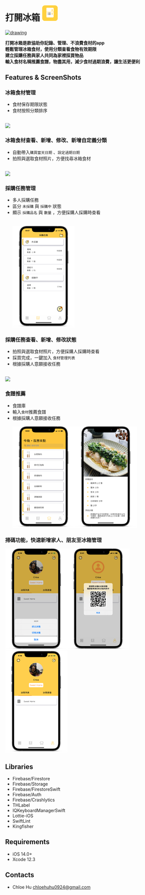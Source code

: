 
# 打開冰箱		<img src="https://github.com/chloe-huhu/FridgeManager/blob/master/FridgeManager/FridgeManagerPNG/FridgeManager_Logo.png" height="50">

<a href="https://apps.apple.com/tw/app/打開冰箱/id1546808246"><img src="https://github.com/Volorf/Badges/blob/master/App%20Store/App%20Store%20Badge.png" alt="drawing" width="150" align="center" />
</a>


**打開冰箱是款協助你記錄、管理、不浪費食材的app<BR>
輕鬆管理冰箱食材，使用分類查看食物有效期限<BR>建立採購任務與家人共同為家裡採買物品<BR>輸入食材名稱推薦食譜，物盡其用，減少食材過期浪費，讓生活更便利**

## Features & ScreenShots


### 冰箱食材管理
* 食材保存期限狀態
* 食材按照分類排序<BR><BR>
<img src="https://github.com/chloe-huhu/FridgeManager/blob/master/FridgeManager/FridgeManagerPNG/SwitchData.gif" width="400">
<br>


### 冰箱食材查看、新增、修改、新增自定義分類
* 自動帶入`購買當天日期` 、`設定過期日期` 
* 拍照與選取食材照片，方便找尋冰箱食材<BR><BR>
<img src="https://github.com/chloe-huhu/FridgeManager/blob/master/FridgeManager/FridgeManagerPNG/AddNewFood.gif" width="400">


### 採購任務管理
* 多人採購任務
* 區分 `未採購` 與 `採購中` 狀態 
* 顯示 `採購品名` 與 `數量` ，方便採購人採購時查看<BR><BR>
<br><img src="https://github.com/chloe-huhu/FridgeManager/blob/master/FridgeManager/FridgeManagerPNG/PurchaseListPage.png" width="200">

### 採購任務查看、新增、修改狀態
* 拍照與選取食材照片，方便採購人採購時查看
* 採買完成，一鍵加入 `食材管理列表`
* 根據採購人意願接收任務<BR><BR>
<img src="https://github.com/chloe-huhu/FridgeManager/blob/master/FridgeManager/FridgeManagerPNG/PurchasetoFood.gif" width="400">

### 食譜推薦
* 食譜庫
* 輸入`食材`推薦食譜
* 根據採購人意願接收任務<BR><BR>
<img src="https://github.com/chloe-huhu/FridgeManager/blob/master/FridgeManager/FridgeManagerPNG/Recipe.png" width="200"><img src="https://github.com/chloe-huhu/FridgeManager/blob/master/FridgeManager/FridgeManagerPNG/RecipeDetail.png" width="200">


### 掃碼功能，快速新增家人、朋友至冰箱管理
<img src="https://github.com/chloe-huhu/FridgeManager/blob/master/FridgeManager/FridgeManagerPNG/SwitchFridge.png" width="200"><img src="https://github.com/chloe-huhu/FridgeManager/blob/master/FridgeManager/FridgeManagerPNG/QRCode.png" width="200"><img src="https://github.com/chloe-huhu/FridgeManager/blob/master/FridgeManager/FridgeManagerPNG/Setting.png" width="200">

## Libraries
* Firebase/Firestore
* Firebase/Storage
* Firebase/FirestoreSwift
* Firebase/Auth
* Firebase/Crashlytics
* THLabel
* IQKeyboardManagerSwift
* Lottie-iOS
* SwiftLint
* Kingfisher



## Requirements
* iOS 14.0+
* Xcode 12.3

## Contacts
* Chloe Hu chloehuhu0924@gmail.com
